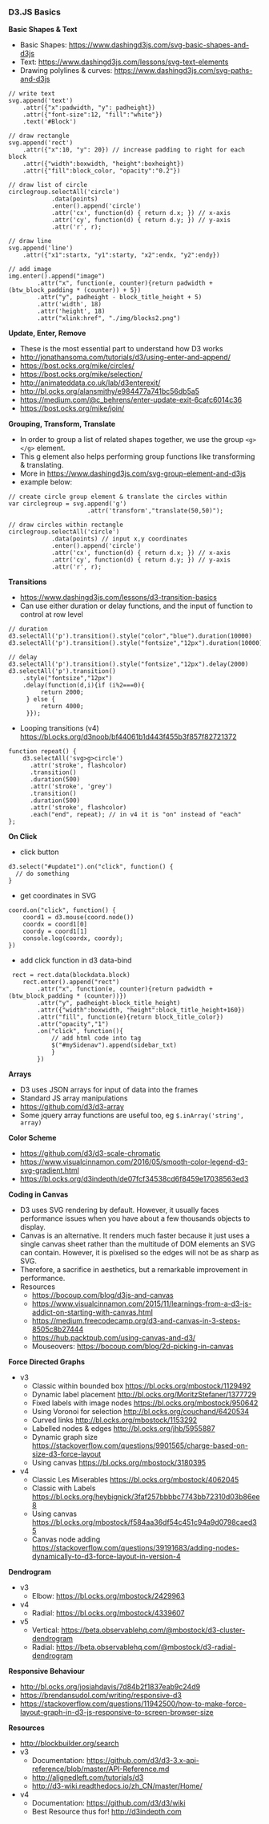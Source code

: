 ### D3.JS Basics

__Basic Shapes & Text__
  * Basic Shapes: https://www.dashingd3js.com/svg-basic-shapes-and-d3js
  * Text: https://www.dashingd3js.com/lessons/svg-text-elements
  * Drawing polylines & curves: https://www.dashingd3js.com/svg-paths-and-d3js

```
// write text
svg.append('text')
    .attr({"x":padwidth, "y": padheight})
    .attr({"font-size":12, "fill":"white"})
    .text('#Block')

// draw rectangle
svg.append('rect')
    .attr({"x":10, "y": 20}) // increase padding to right for each block
    .attr({"width":boxwidth, "height":boxheight})
    .attr({"fill":block_color, "opacity":"0.2"})

// draw list of circle
circlegroup.selectAll('circle')
            .data(points)
            .enter().append('circle')
            .attr('cx', function(d) { return d.x; }) // x-axis
            .attr('cy', function(d) { return d.y; }) // y-axis
            .attr('r', r);

// draw line
svg.append('line')
    .attr({"x1":startx, "y1":starty, "x2":endx, "y2":endy})

// add image
img.enter().append("image")
        .attr("x", function(e, counter){return padwidth + (btw_block_padding * (counter)) + 5})
        .attr("y", padheight - block_title_height + 5)
        .attr('width', 18)
        .attr('height', 18)
        .attr("xlink:href", "./img/blocks2.png")
```

__Update, Enter, Remove__
  
  * These is the most essential part to understand how D3 works
  * http://jonathansoma.com/tutorials/d3/using-enter-and-append/
  * https://bost.ocks.org/mike/circles/
  * https://bost.ocks.org/mike/selection/
  * http://animateddata.co.uk/lab/d3enterexit/
  * http://bl.ocks.org/alansmithy/e984477a741bc56db5a5
  * https://medium.com/@c_behrens/enter-update-exit-6cafc6014c36
  * https://bost.ocks.org/mike/join/

__Grouping, Transform, Translate__

  * In order to group a list of related shapes together, we use the group `<g></g>` element.
  * This g element also helps performing group functions like transforming & translating.
  * More in https://www.dashingd3js.com/svg-group-element-and-d3js
  * example below:
```
// create circle group element & translate the circles within
var circlegroup = svg.append('g')
                      .attr('transform',"translate(50,50)");

// draw circles within rectangle
circlegroup.selectAll('circle')
            .data(points) // input x,y coordinates
            .enter().append('circle')
            .attr('cx', function(d) { return d.x; }) // x-axis
            .attr('cy', function(d) { return d.y; }) // y-axis
            .attr('r', r);
```

__Transitions__
  * https://www.dashingd3js.com/lessons/d3-transition-basics
  * Can use either duration or delay functions, and the input of function to control at row level
```
// duration
d3.selectAll('p').transition().style("color","blue").duration(10000)
d3.selectAll('p').transition().style("fontsize","12px").duration(10000)

// delay
d3.selectAll('p').transition().style("fontsize","12px").delay(2000)
d3.selectAll('p').transition()
    .style("fontsize","12px")
    .delay(function(d,i){if (i%2===0){
         return 2000;
     } else {
         return 4000;
     }});
```
  * Looping transitions (v4) https://bl.ocks.org/d3noob/bf44061b1d443f455b3f857f82721372

```
function repeat() {
    d3.selectAll('svg>g>circle')
      .attr('stroke', flashcolor)
      .transition()      
      .duration(500)     
      .attr('stroke', 'grey')
      .transition()      
      .duration(500)     
      .attr('stroke', flashcolor)
      .each("end", repeat); // in v4 it is "on" instead of "each"
};
```

__On Click__
  * click button
```
d3.select("#update1").on("click", function() {
  // do something
}
```

  * get coordinates in SVG

```var coord = d3.select("svg");
coord.on("click", function() {
    coord1 = d3.mouse(coord.node())
    coordx = coord1[0]
    coordy = coord1[1]
    console.log(coordx, coordy);
})
```
  * add click function in d3 data-bind
```
 rect = rect.data(blockdata.block)
    rect.enter().append("rect")
        .attr("x", function(e, counter){return padwidth + (btw_block_padding * (counter))})
        .attr("y", padheight-block_title_height)
        .attr({"width":boxwidth, "height":block_title_height+160})
        .attr("fill", function(e){return block_title_color})
        .attr("opacity","1")
        .on("click", function(){
            // add html code into tag
            $("#mySidenav").append(sidebar_txt)
            }
        })
```


__Arrays__
  * D3 uses JSON arrays for input of data into the frames
  * Standard JS array manipulations
  * https://github.com/d3/d3-array
  * Some jquery array functions are useful too, eg `$.inArray('string', array)`

__Color Scheme__

  * https://github.com/d3/d3-scale-chromatic
  * https://www.visualcinnamon.com/2016/05/smooth-color-legend-d3-svg-gradient.html
  * https://bl.ocks.org/d3indepth/de07fcf34538cd6f8459e17038563ed3

__Coding in Canvas__
  * D3 uses SVG rendering by default. However, it usually faces performance issues when you have about a few thousands objects to display.
  * Canvas is an alternative. It renders much faster because it just uses a single canvas sheet rather than the multitude of DOM elements
  an SVG can contain. However, it is pixelised so the edges will not be as sharp as SVG.
  * Therefore, a sacrifice in aesthetics, but a remarkable improvement in performance.
  * Resources
    * https://bocoup.com/blog/d3js-and-canvas
    * https://www.visualcinnamon.com/2015/11/learnings-from-a-d3-js-addict-on-starting-with-canvas.html
    * https://medium.freecodecamp.org/d3-and-canvas-in-3-steps-8505c8b27444
    * https://hub.packtpub.com/using-canvas-and-d3/
    * Mouseovers: https://bocoup.com/blog/2d-picking-in-canvas

__Force Directed Graphs__

 * v3
    * Classic within bounded box https://bl.ocks.org/mbostock/1129492
    * Dynamic label placement http://bl.ocks.org/MoritzStefaner/1377729
    * Fixed labels with image nodes https://bl.ocks.org/mbostock/950642
    * Using Voronoi for selection http://bl.ocks.org/couchand/6420534
    * Curved links http://bl.ocks.org/mbostock/1153292
    * Labelled nodes & edges http://bl.ocks.org/jhb/5955887
    * Dynamic graph size https://stackoverflow.com/questions/9901565/charge-based-on-size-d3-force-layout
    * Using canvas https://bl.ocks.org/mbostock/3180395
 * v4
    * Classic Les Miserables https://bl.ocks.org/mbostock/4062045
    * Classic with Labels https://bl.ocks.org/heybignick/3faf257bbbbc7743bb72310d03b86ee8
    * Using canvas https://bl.ocks.org/mbostock/f584aa36df54c451c94a9d0798caed35
    * Canvas node adding https://stackoverflow.com/questions/39191683/adding-nodes-dynamically-to-d3-force-layout-in-version-4

__Dendrogram__
 * v3
   * Elbow: https://bl.ocks.org/mbostock/2429963
 * v4
   * Radial: https://bl.ocks.org/mbostock/4339607
 * v5
   * Vertical: https://beta.observablehq.com/@mbostock/d3-cluster-dendrogram
   * Radial: https://beta.observablehq.com/@mbostock/d3-radial-dendrogram

__Responsive Behaviour__

  * http://bl.ocks.org/josiahdavis/7d84b2f1837eab9c24d9
  * https://brendansudol.com/writing/responsive-d3
  * https://stackoverflow.com/questions/11942500/how-to-make-force-layout-graph-in-d3-js-responsive-to-screen-browser-size

 __Resources__

  * http://blockbuilder.org/search
  * v3 
    * Documentation: https://github.com/d3/d3-3.x-api-reference/blob/master/API-Reference.md
    * http://alignedleft.com/tutorials/d3
    * http://d3-wiki.readthedocs.io/zh_CN/master/Home/
  * v4
    * Documentation: https://github.com/d3/d3/wiki
    * Best Resource thus for! http://d3indepth.com